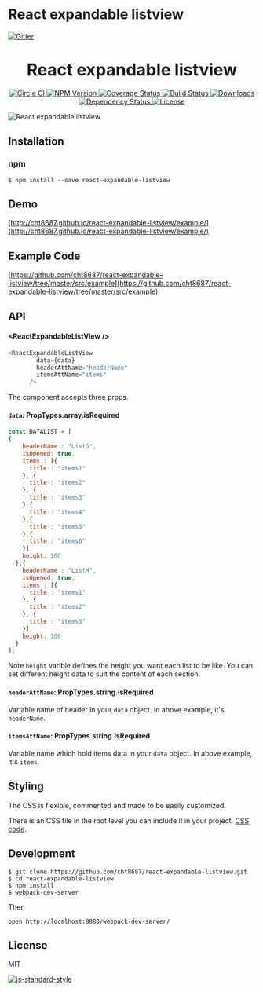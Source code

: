 # React expandable listview
[![Gitter](https://badges.gitter.im/Join%20Chat.svg)](https://gitter.im/cht8687/help)

<big><h1 align="center">React expandable listview</h1></big>

<p align="center">
  <a href="https://circleci.com/gh/cht8687/react-expandable-listview">
    <img src="https://circleci.com/gh/cht8687/react-expandable-listview.svg?style=shield"
         alt="Circle CI">
  </a>

  <a href="https://www.npmjs.com/package/react-expandable-listview">
    <img src="https://img.shields.io/npm/v/react-expandable-listview.svg?style=flat-square"
         alt="NPM Version">
  </a>

 <a href="https://coveralls.io/github/cht8687/react-expandable-listview?branch=master">
    <img src="https://coveralls.io/repos/cht8687/react-expandable-listview/badge.svg?branch=master&service=github" alt="Coverage Status" />
 </a>

  <a href="https://travis-ci.org/cht8687/react-expandable-listview">
    <img src="https://img.shields.io/travis/cht8687/react-expandable-listview.svg?style=flat-square"
         alt="Build Status">
  </a>

  <a href="https://npmjs.org/package/react-expandable-listview">
    <img src="http://img.shields.io/npm/dm/react-expandable-listview.svg?style=flat-square"
         alt="Downloads">
  </a>

  <a href="https://david-dm.org/cht8687/react-expandable-listview.svg">
    <img src="https://david-dm.org/cht8687/react-expandable-listview.svg?style=flat-square"
         alt="Dependency Status">
  </a>

  <a href="https://github.com/cht8687/react-expandable-listview/blob/master/LICENSE">
    <img src="https://img.shields.io/npm/l/react-expandable-listview.svg?style=flat-square"
         alt="License">
  </a>
</p>

<p align="center"><big>

</big></p>

![React expandable listview](src/example/react-expandable-listview.gif)

## Installation

### npm

```
$ npm install --save react-expandable-listview
```


## Demo

[http://cht8687.github.io/react-expandable-listview/example/](http://cht8687.github.io/react-expandable-listview/example/)

## Example Code

[https://github.com/cht8687/react-expandable-listview/tree/master/src/example](https://github.com/cht8687/react-expandable-listview/tree/master/src/example)

## API

#### &lt;ReactExpandableListView />

```js
<ReactExpandableListView 
        data={data} 
        headerAttName="headerName"
        itemsAttName="items" 
      />
```

The component accepts three props.

#### `data`: PropTypes.array.isRequired

```js
const DATALIST = [
{
    headerName : "ListG",
    isOpened: true,
    items : [{
      title : "items1"
    }, {
      title : "items2"
    }, {
      title : "items3"
    },{
      title : "items4"
    },{
      title : "items5"
    },{
      title : "items6"
    }],
    height: 100
  },{
    headerName : "ListH",
    isOpened: true,
    items : [{
      title : "items1"
    }, {
      title : "items2"
    }, {
      title : "items3"
    }],
    height: 100
  }
];
```

Note `height` varible defines the height you want each list to be like.
You can set different height data to suit the content of each section.

#### `headerAttName`: PropTypes.string.isRequired

Variable name of header in your `data` object.
In above example, it's `headerName`.

#### `itemsAttName`: PropTypes.string.isRequired

Variable name which hold items data in your `data` object.
In above example, it's `items`.


## Styling

The CSS is flexible, commented and made to be easily customized.

There is an CSS file in the root level you can include it in your project.
[CSS code](https://github.com/cht8687/react-expandable-listview/tree/master/react-expandable-listview.css).


## Development

```
$ git clone https://github.com/cht8687/react-expandable-listview.git
$ cd react-expandable-listview
$ npm install
$ webpack-dev-server
```

Then

```
open http://localhost:8080/webpack-dev-server/
```

## License

MIT

[![js-standard-style](https://cdn.rawgit.com/feross/standard/master/badge.svg)](https://github.com/feross/standard)
